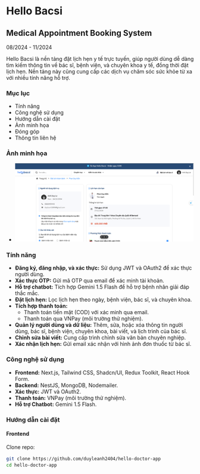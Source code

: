 # Hello Bacsi

## Medical Appointment Booking System  
08/2024 - 11/2024

Hello Bacsi là nền tảng đặt lịch hẹn y tế trực tuyến, giúp người dùng dễ dàng tìm kiếm thông tin về bác sĩ, bệnh viện, và chuyên khoa y tế, đồng thời đặt lịch hẹn. Nền tảng này cũng cung cấp các dịch vụ chăm sóc sức khỏe từ xa với nhiều tính năng hỗ trợ.

### Mục lục
- Tính năng
- Công nghệ sử dụng
- Hướng dẫn cài đặt
- Ảnh minh họa
- Đóng góp
- Thông tin liên hệ

### Ảnh minh họa
- ![Giao diện đặt lịch hẹn](https://github.com/duyleanh2404/hello-doctor-app/blob/a3a6a4c0e558a48d4f74c2e484c51f55e805d408/public/readme/readme-7.png)

### Tính năng
- **Đăng ký, đăng nhập, và xác thực:** Sử dụng JWT và OAuth2 để xác thực người dùng.
- **Xác thực OTP:** Gửi mã OTP qua email để xác minh tài khoản.
- **Hỗ trợ chatbot:** Tích hợp Gemini 1.5 Flash để hỗ trợ bệnh nhân giải đáp thắc mắc.
- **Đặt lịch hẹn:** Lọc lịch hẹn theo ngày, bệnh viện, bác sĩ, và chuyên khoa.
- **Tích hợp thanh toán:**
  - Thanh toán tiền mặt (COD) với xác minh qua email.
  - Thanh toán qua VNPay (môi trường thử nghiệm).
- **Quản lý người dùng và dữ liệu:** Thêm, sửa, hoặc xóa thông tin người dùng, bác sĩ, bệnh viện, chuyên khoa, bài viết, và lịch trình của bác sĩ.
- **Chỉnh sửa bài viết:** Cung cấp trình chỉnh sửa văn bản chuyên nghiệp.
- **Xác nhận lịch hẹn:** Gửi email xác nhận với hình ảnh đơn thuốc từ bác sĩ.

### Công nghệ sử dụng
- **Frontend:** Next.js, Tailwind CSS, Shadcn/UI, Redux Toolkit, React Hook Form.
- **Backend:** NestJS, MongoDB, Nodemailer.
- **Xác thực:** JWT và OAuth2.
- **Thanh toán:** VNPay (môi trường thử nghiệm).
- **Hỗ trợ Chatbot:** Gemini 1.5 Flash.

### Hướng dẫn cài đặt

#### Frontend
Clone repo:
```bash
git clone https://github.com/duyleanh2404/hello-doctor-app
cd hello-doctor-app

